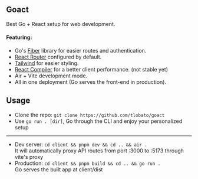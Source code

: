 ## Goact
Best Go + React setup for web development.
#### Featuring:
- Go's [Fiber](https://gofiber.io) library for easier routes and authentication.
- [React Router](https://reactrouter.com) configured by default.
- [Tailwind](https://tailwindcss.com) for easier styling.
- [React Compiler](https://react.dev/learn/react-compiler) for a better client performance. (not stable yet)
- Air + Vite development mode.
- All in one deployment (Go serves the front-end in production).

## Usage
- Clone the repo: `git clone https://github.com/tlobato/goact`
- Use `go run . [dir]`, Go through the CLI and enjoy your personalized setup
---
- Dev server: `cd client && pnpm dev && cd .. && air .`<br/>
  It will automatically proxy API routes from port :3000 to :5173 through vite's proxy 
- Production: `cd client && pnpm build && cd .. && go run .`<br/>
  Go serves the built app at client/dist
